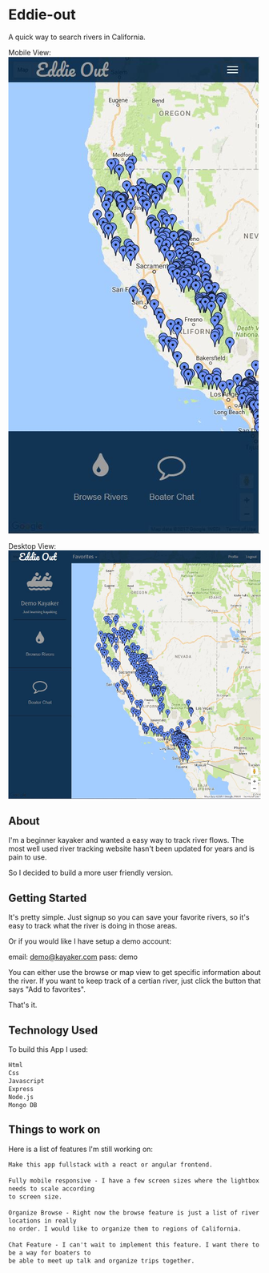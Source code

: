 # Eddie-out 

  A quick way to search rivers in California.

Mobile View:
  ![Mobile Version](public/img/mobile-eddie-out.jpg?raw=true)

Desktop View:
  ![Desktop Version](public/img/desktop-eddie-out.jpg?raw=true)

## About

  I'm a beginner kayaker and wanted a easy way to track river flows. The most well used river tracking
  website hasn't been updated for years and is pain to use.
  
  So I decided to build a more user friendly version.

## Getting Started

  It's pretty simple. Just signup so you can save your favorite rivers, so it's easy to track what the 
  river is doing in those areas. 

  Or if you would like I have setup a demo account:

  email: demo@kayaker.com
  pass: demo
  
  You can either use the browse or map view to get specific information about the river. If you want to
  keep track of a certian river, just click the button that says "Add to favorites".
  
  That's it.

## Technology Used

  To build this App I used:
  
    Html
    Css
    Javascript
    Express
    Node.js
    Mongo DB

## Things to work on

  Here is a list of features I'm still working on:

    Make this app fullstack with a react or angular frontend.
  
    Fully mobile responsive - I have a few screen sizes where the lightbox needs to scale according 
    to screen size.
    
    Organize Browse - Right now the browse feature is just a list of river locations in really
    no order. I would like to organize them to regions of California.
    
    Chat Feature - I can't wait to implement this feature. I want there to be a way for boaters to 
    be able to meet up talk and organize trips together.